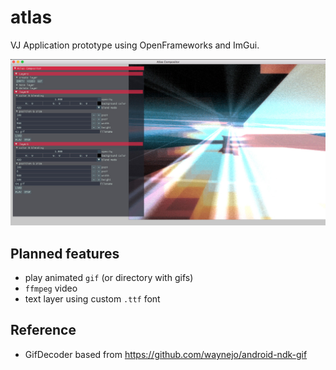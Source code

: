 # atlas
VJ Application prototype using OpenFrameworks and ImGui.

![screenshot](screenshot.jpg)

## Planned features
* play animated ```gif``` (or directory with gifs)
* ```ffmpeg``` video
* text layer using custom ```.ttf``` font

## Reference

* GifDecoder based from https://github.com/waynejo/android-ndk-gif
